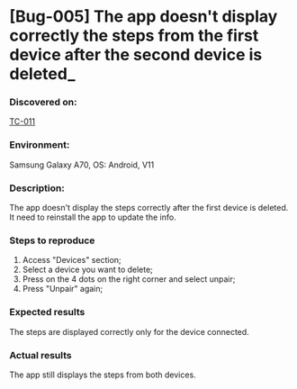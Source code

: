 # **[Bug-005] The app doesn't display correctly the steps from the first device after the second device is deleted\_**

### **Discovered on:**

[TC-011](https://github.com/AlexandraAncaGabor/QA-Project-Huawei-Health/blob/feature/refactoring/test-cases/tc-007.md)

### **Environment:**

Samsung Galaxy A70, OS: Android, V11

### **Description:**

The app doesn't display the steps correctly after the first device is deleted. It need to reinstall the app to update the info.

### **Steps to reproduce**

1. Access "Devices" section;
2. Select a device you want to delete;
3. Press on the 4 dots on the right corner and select unpair;
4. Press "Unpair" again;

### **Expected results**

The steps are displayed correctly only for the device connected.

### **Actual results**

The app still displays the steps from both devices.
